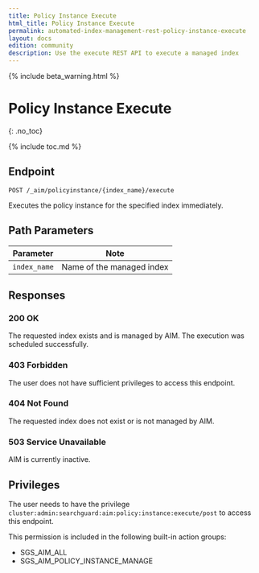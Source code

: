 ```yaml
---
title: Policy Instance Execute
html_title: Policy Instance Execute
permalink: automated-index-management-rest-policy-instance-execute
layout: docs
edition: community
description: Use the execute REST API to execute a managed index
---
```

<!--- Copyright 2023 floragunn GmbH -->

{% include beta_warning.html %}

# Policy Instance Execute
{: .no_toc}

{% include toc.md %}

## Endpoint

```
POST /_aim/policyinstance/{index_name}/execute
```

Executes the policy instance for the specified index immediately.

## Path Parameters

| Parameter    | Note                      |
|--------------|---------------------------|
| `index_name` | Name of the managed index |

## Responses

### 200 OK

The requested index exists and is managed by AIM. The execution was scheduled successfully.

### 403 Forbidden

The user does not have sufficient privileges to access this endpoint.

### 404 Not Found

The requested index does not exist or is not managed by AIM.

### 503 Service Unavailable

AIM is currently inactive.

## Privileges

The user needs to have the privilege `cluster:admin:searchguard:aim:policy:instance:execute/post` to access this endpoint.

This permission is included in the following built-in action groups:

- SGS_AIM_ALL
- SGS_AIM_POLICY_INSTANCE_MANAGE
